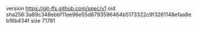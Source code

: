 version https://git-lfs.github.com/spec/v1
oid sha256:3a89c348ebbf11ee96e55d8793596464b5173322c9f3261148efaa8eb16b434f
size 71781
